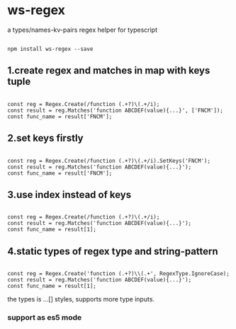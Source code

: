 # ws-regex 
a types/names-kv-pairs regex helper for typescript

<pre><code>
npm install ws-regex --save
</code></pre>

## 1.create regex and matches in map with keys tuple

<pre><code>
const reg = Regex.Create(/function (.+?)\(.+/i);
const result = reg.Matches('function ABCDEF(value){...}', ['FNCM']);
const func_name = result['FNCM'];
</code></pre>

## 2.set keys firstly

<pre><code>
const reg = Regex.Create(/function (.+?)\(.+/i).SetKeys('FNCM');
const result = reg.Matches('function ABCDEF(value){...}');
const func_name = result['FNCM'];
</code></pre>

## 3.use index instead of keys

<pre><code>
const reg = Regex.Create(/function (.+?)\(.+/i);
const result = reg.Matches('function ABCDEF(value){...}');
const func_name = result[1];
</code></pre>

## 4.static types of regex type and string-pattern

<pre><code>
const reg = Regex.Create('function (.+?)\\(.+', RegexType.IgnoreCase);
const result = reg.Matches('function ABCDEF(value){...}');
const func_name = result[1];
</code></pre>

the types is ...[] styles, supports more type inputs.

### support as es5 mode
